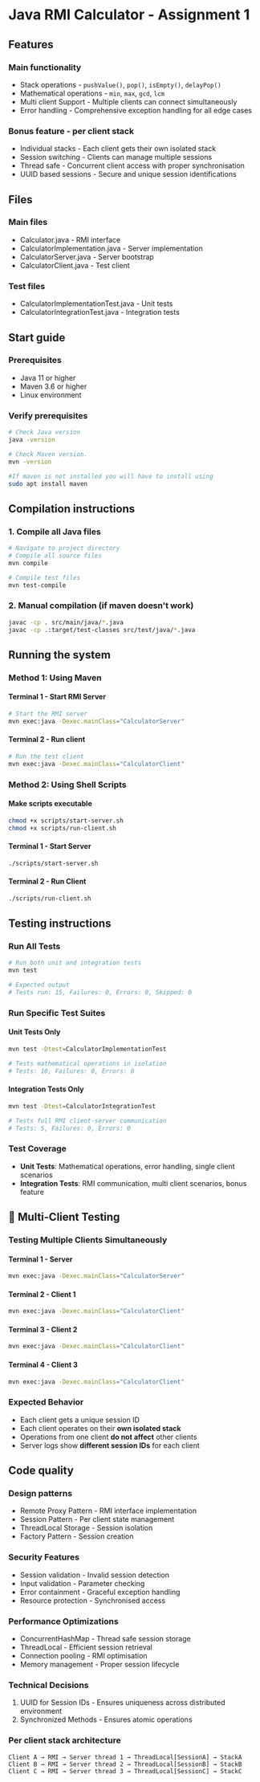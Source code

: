 # Java RMI Calculator - Assignment 1

## Features

### Main functionality
- Stack operations - `pushValue()`, `pop()`, `isEmpty()`, `delayPop()`
- Mathematical operations - `min`, `max`, `gcd`, `lcm`
- Multi client Support - Multiple clients can connect simultaneously
- Error handling - Comprehensive exception handling for all edge cases

### Bonus feature - per client stack 
- Individual stacks - Each client gets their own isolated stack
- Session switching - Clients can manage multiple sessions 
- Thread safe - Concurrent client access with proper synchronisation 
- UUID based sessions - Secure and unique session identifications 

## Files 

### Main files 

- Calculator.java - RMI interface
- CalculatorImplementation.java - Server implementation 
- CalculatorServer.java - Server bootstrap
- CalculatorClient.java - Test client

### Test files 

- CalculatorImplementationTest.java - Unit tests 
- CalculatorIntegrationTest.java - Integration tests

## Start guide

### Prerequisites
- Java 11 or higher
- Maven 3.6 or higher
- Linux environment

### Verify prerequisites
```bash
# Check Java version
java -version

# Check Maven version.
mvn -version

#If maven is not installed you will have to install using
sudo apt install maven 
```

## Compilation instructions

### 1. Compile all Java files
```bash
# Navigate to project directory
# Compile all source files
mvn compile

# Compile test files
mvn test-compile
```

### 2. Manual compilation (if maven doesn't work)
```bash
javac -cp . src/main/java/*.java
javac -cp .:target/test-classes src/test/java/*.java
```

## Running the system

### Method 1: Using Maven

#### Terminal 1 - Start RMI Server
```bash
# Start the RMI server
mvn exec:java -Dexec.mainClass="CalculatorServer"

```

#### Terminal 2 - Run client
```bash
# Run the test client
mvn exec:java -Dexec.mainClass="CalculatorClient"
```

### Method 2: Using Shell Scripts

#### Make scripts executable
```bash
chmod +x scripts/start-server.sh
chmod +x scripts/run-client.sh
```

#### Terminal 1 - Start Server
```bash
./scripts/start-server.sh
```

#### Terminal 2 - Run Client
```bash
./scripts/run-client.sh
```

## Testing instructions

### Run All Tests
```bash
# Run both unit and integration tests
mvn test

# Expected output
# Tests run: 15, Failures: 0, Errors: 0, Skipped: 0
```

### Run Specific Test Suites

#### Unit Tests Only
```bash
mvn test -Dtest=CalculatorImplementationTest

# Tests mathematical operations in isolation
# Tests: 10, Failures: 0, Errors: 0
```

#### Integration Tests Only
```bash
mvn test -Dtest=CalculatorIntegrationTest

# Tests full RMI client-server communication
# Tests: 5, Failures: 0, Errors: 0
```

### Test Coverage
- **Unit Tests**: Mathematical operations, error handling, single client scenarios
- **Integration Tests**: RMI communication, multi client scenarios, bonus feature

## 🔧 Multi-Client Testing

### Testing Multiple Clients Simultaneously

#### Terminal 1 - Server
```bash
mvn exec:java -Dexec.mainClass="CalculatorServer"
```

#### Terminal 2 - Client 1
```bash
mvn exec:java -Dexec.mainClass="CalculatorClient"
```

#### Terminal 3 - Client 2
```bash
mvn exec:java -Dexec.mainClass="CalculatorClient"
```

#### Terminal 4 - Client 3
```bash
mvn exec:java -Dexec.mainClass="CalculatorClient"
```

### Expected Behavior
- Each client gets a unique session ID
- Each client operates on their **own isolated stack**
- Operations from one client **do not affect** other clients
- Server logs show **different session IDs** for each client

## Code quality

### Design patterns
- Remote Proxy Pattern - RMI interface implementation
- Session Pattern - Per client state management
- ThreadLocal Storage - Session isolation
- Factory Pattern - Session creation

### Security Features
- Session validation - Invalid session detection
- Input validation - Parameter checking
- Error containment - Graceful exception handling
- Resource protection - Synchronised access

### Performance Optimizations
- ConcurrentHashMap - Thread safe session storage
- ThreadLocal - Efficient session retrieval
- Connection pooling - RMI optimisation
- Memory management - Proper session lifecycle

### Technical Decisions
1. UUID for Session IDs - Ensures uniqueness across distributed environment
2. Synchronized Methods - Ensures atomic operations

### Per client stack architecture
```
Client A → RMI → Server thread 1 → ThreadLocal[SessionA] → StackA
Client B → RMI → Server thread 2 → ThreadLocal[SessionB] → StackB
Client C → RMI → Server thread 3 → ThreadLocal[SessionC] → StackC
```

